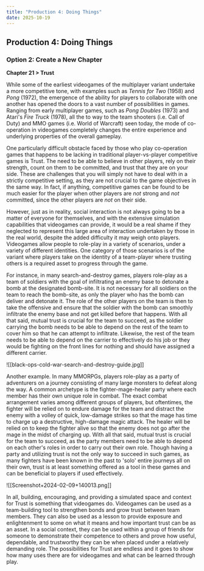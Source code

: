 ```yaml
---
title: "Production 4: Doing Things"
date: 2025-10-19
---
```

## Production 4: Doing Things

### Option 2: Create a New Chapter

**Chapter 21 > Trust**

While some of the earliest videogames of the multiplayer variant undertake a more competitive tone, with examples such as _Tennis for Two_ (1958) and _Pong_ (1972), the emergence of the ability for players to collaborate with one another has opened the doors to a vast number of possibilities in games. Ranging from early multiplayer games, such as _Pong Doubles_ (1973) and Atari's _Fire Truck_ (1978), all the to way to the team shooters (i.e. Call of Duty) and MMO games (i.e. World of Warcraft) seen today, the mode of co-operation in videogames completely changes the entire experience and underlying properties of the overall gameplay.

One particularly difficult obstacle faced by those who play co-operation games that happens to be lacking in traditional player-vs-player competitive games is Trust. The need to be able to believe in other players, rely on their strength, count on them to be committed, and trust that they are on your side. These are challenges that you will simply not have to deal with in a strictly competitive setting, as they are not crucial to the game objectives in the same way. In fact, if anything, competitive games can be found to be much easier for the player when other players are _not_ strong and _not_ committed, since the other players are _not_ on their side.

However, just as in reality, social interaction is not always going to be a matter of everyone for themselves, and with the extensive simulation capabilities that videogames can provide, it would be a real shame if they neglected to represent this large area of interaction undertaken by those in the real world, despite the added difficulty it may weigh onto players. Videogames allow people to role-play in a variety of scenarios, under a variety of different identities. One category of those scenarios is of the variant where players take on the identity of a team-player where trusting others is a required asset to progress through the game. 

For instance, in many search-and-destroy games, players role-play as a team of soldiers with the goal of infiltrating an enemy base to detonate a bomb at the designated bomb-site. It is not necessary for all soldiers on the team to reach the bomb-site, as only the player who has the bomb can deliver and detonate it. The role of the other players on the team is then to take the offensive and ensure that the soldier with the bomb can smoothly infiltrate the enemy base and not get killed before that happens. With all that said, mutual trust is crucial for the team to succeed, as the soldier carrying the bomb needs to be able to depend on the rest of the team to cover him so that he can attempt to infiltrate. Likewise, the rest of the team needs to be able to depend on the carrier to effectively do his job or they would be fighting on the front lines for nothing and should have assigned a different carrier.

![[black-ops-cold-war-search-and-destroy-guide.jpg]]

Another example. In many MMORPGs, players role-play as a party of adventurers on a journey consisting of many large monsters to defeat along the way. A common archetype is the fighter-mage-healer party where each member has their own unique role in combat. The exact combat arrangement varies among different groups of players, but oftentimes, the fighter will be relied on to endure damage for the team and distract the enemy with a volley of quick, low-damage strikes so that the mage has time to charge up a destructive, high-damage magic attack. The healer will be relied on to keep the fighter alive so that the enemy does not go after the mage in the midst of charging up. With all that said, mutual trust is crucial for the team to succeed, as the party members need to be able to depend on each other's roles in order to carry out their own role. Though having a party and utilizing trust is not the only way to succeed in such games, as many fighters have been known in the past to 'solo' entire journeys all on their own, trust is at least something offered as a tool in these games and can be beneficial to players if used effectively.

![[Screenshot+2024-02-09+140013.png]]

In all, building, encouraging, and providing a simulated space and context for Trust is something that videogames do. Videogames can be used as a team-building tool to strengthen bonds and grow trust between team members. They can also be used as a lesson to provide exposure and enlightenment to some on what it means and how important trust can be as an asset. In a social context, they can be used within a group of friends for someone to demonstrate their competence to others and prove how useful, dependable, and trustworthy they can be when placed under a relatively demanding role. The possibilities for Trust are endless and it goes to show how many uses there are for videogames and what can be learned through play.